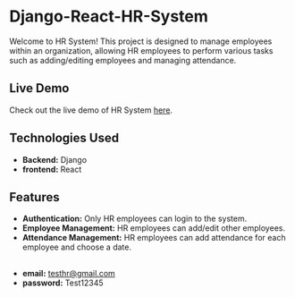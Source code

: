# Django-React-HR-System


Welcome to HR System! This project is designed to manage employees within an organization, allowing HR employees to perform various tasks such as adding/editing employees and managing attendance.

## Live Demo

Check out the live demo of HR System [here](https://666b241b7b5d7f6a172559c3--chimerical-smakager-b00164.netlify.app/).

## Technologies Used

- **Backend:** Django
- **frontend:** React

## Features

- **Authentication:** Only HR employees can login to the system.
- **Employee Management:** HR employees can add/edit other employees.
- **Attendance Management:** HR employees can add attendance for each employee and choose a date.

##
- **email:** testhr@gmail.com
- **password:** Test12345




